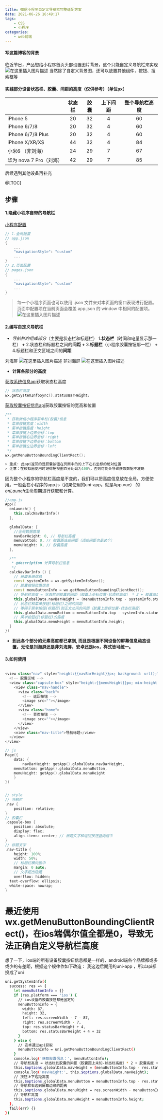 ```yaml
---
title: 微信小程序自定义导航栏完整适配方案
date: 2021-06-26 16:49:17
tags: 
    - CSS
    - 小程序
categories: 
    - web前端
---
```


#### 写这篇博客的背景
临近节日，产品想给小程序首页头部设置图片背景，这个只能自定义导航栏来实现
![在这里插入图片描述](https://img-blog.csdnimg.cn/20210626151738456.png?x-oss-process=image/watermark,type_ZmFuZ3poZW5naGVpdGk,shadow_10,text_aHR0cHM6Ly9ibG9nLmNzZG4ubmV0L3hpblRpYW5vdTEyMw==,size_16,color_FFFFFF,t_70)
当然除了自定义背景图，还可以放置其他组件，按钮、搜索框等

#### 实践部分设备状态栏、胶囊、间距的高度（仅供参考）（单位px）
|   | 状态栏 | 胶囊 | 上下间距 | 整个导航栏高度 | 
| :--- | :----: | :----: | :----: | :----: |
| iPhone 5 | 20 | 32 | 4 | 60 |
|  iPhone 6/7/8  | 20 | 32 | 4 | 60 |
|  iPhone 6/7/8 Plus  | 20 | 32 | 4 | 60 |
|  iPhone X/XR/XS  | 44 | 32 | 4 | 84 |
| 小米6 （非刘海） | 24 | 29 | 7 | 67 |
| 华为 nova 7 Pro（刘海） | 42 | 29 | 7 | 85 |
后续遇到其他设备再补充

@[TOC]

## 步骤
#### 1.隐藏小程序自带的导航栏
[小程序配置](https://developers.weixin.qq.com/miniprogram/dev/reference/configuration/app.html)
```cpp
// 1.全局配置
// app.json
{
	...
	"navigationStyle": "custom"
	...
}
// 2.页面配置
// pages.json
{
	...
	"navigationStyle": "custom"
	...
}
```
> 每一个小程序页面也可以使用 .json 文件来对本页面的窗口表现进行配置。页面中配置项在当前页面会覆盖 app.json 的 window 中相同的配置项。
![在这里插入图片描述](https://img-blog.csdnimg.cn/2021062615304123.png)
#### 2.编写自定义导航栏
- *导航栏的组成部分*（主要是状态栏和标题栏）
1.**状态栏**（时间和电量显示那一栏）
**+**
2.状态栏和标题栏之间的**间距**
**+**
3.**标题栏**（小程序胶囊按钮那一栏）
**+**
4.标题栏和正文区域之间的**间距**

刘海屏
![在这里插入图片描述](https://img-blog.csdnimg.cn/20210626155155479.png?x-oss-process=image/watermark,type_ZmFuZ3poZW5naGVpdGk,shadow_10,text_aHR0cHM6Ly9ibG9nLmNzZG4ubmV0L3hpblRpYW5vdTEyMw==,size_16,color_FFFFFF,t_70)
非刘海屏
![在这里插入图片描述](https://img-blog.csdnimg.cn/20210626161328644.png)

- **计算各部分的高度**

[获取系统信息api](https://developers.weixin.qq.com/miniprogram/dev/api/base/system/wx.getSystemInfoSync.html)获取状态栏高度
```cpp
// 状态栏高度
wx.getSystemInfoSync().statusBarHeight;
```
[获取胶囊按钮信息api](https://developers.weixin.qq.com/miniprogram/dev/api/ui/menu/wx.getMenuButtonBoundingClientRect.html)获取胶囊按钮的宽高和位置

```cpp
/**
 * 获取微信小程序菜单栏(胶囊)信息
 * 菜单按键宽度：width
 * 菜单按键高度：height
 * 菜单按键上边界坐标：top
 * 菜单按键右边界坐标：right
 * 菜单按键下边界坐标：bottom
 * 菜单按键左边界坐标：left
 */
wx.getMenuButtonBoundingClientRect();

> 重点: 此api返回的是胶囊按钮在页面中的的上下左右坐标的绝对位置
> 注意：在模拟器使用时记得把视图百分比调为100%，否则可能会导致获取数据不准确

```


因为整个小程序的导航栏高度是不变的，我们可以把高度信息放在全局，方便使用。一般会在小程序的app.js（如果使用的uni-app，就是App.vue） 的 *onLaunch*生命周期进行获取和计算。

```cpp
//app.js
App({
  onLaunch() {
    this.calcNavBarInfo()
  },
  
  globalData: {
    //全局数据管理
    navBarHeight: 0, // 导航栏高度
    menuBottom: 0, // 胶囊距底部间距（顶部间距也是这个）
    menuHeight: 0, // 胶囊高度
  },

  /**
   * @description 计算导航栏信息
   */
  calcNavBarInfo () {
    // 获取系统信息
    const systemInfo = wx.getSystemInfoSync();
    // 胶囊按钮位置信息
    const menuButtonInfo = wx.getMenuButtonBoundingClientRect();
    // 导航栏高度 = 状态栏到胶囊的间距（胶囊上坐标位置-状态栏高度） * 2 + 胶囊高度 + 状态栏高度
    this.globalData.navBarHeight = (menuButtonInfo.top - systemInfo.statusBarHeight) * 2 + menuButtonInfo.height + systemInfo.statusBarHeight;
    // 状态栏和菜单按钮(标题栏)之间的间距
	// 等同于菜单按钮(标题栏)到正文之间的间距（胶囊上坐标位置-状态栏高度）
    this.globalData.menuBottom = menuButtonInfo.top - systemInfo.statusBarHeight;
    // 菜单按钮栏(标题栏)的高度
    this.globalData.menuHeight = menuButtonInfo.height;
  }
})
```

- **到此各个部分的元素高度都已拿到, 而且是根据不同设备的屏幕信息动态设置，无论是刘海屏还是非刘海屏，安卓还是ios，样式皆可统一。**


####  3.如何使用

```cpp

<view class="nav" style="height:{{navBarHeight}}px; background: url();">
  <!-- 胶囊区域 -->
  <view class="capsule-box" style="height:{{menuHeight}}px; min-height:{{menuHeight}}px; line-height:{{menuHeight}}px; bottom:{{menuBottom}}px;">
    <view class="nav-handle">
      <view class="back">
      	<!-- 返回按钮 -->
      	<image src=""></image>
      </view>
      <view class="home">
      	<!-- 首页按钮 -->
      	<image src=""></image>
      </view>
    </view>
    <view class="nav-title">导航标题</view>
  </view>
</view>

// js
Page({
	data: {
		navBarHeight: getApp().globalData.navBarHeight,
    menuBottom: getApp().globalData.menuBotton,
    menuHeight: getApp().globalData.menuHeight 
	}
})


// style
// 导航栏
.nav {
	position: relative;
}
// 胶囊栏
.capsule-box {
	position: absolute;
	display: flex;
	align-items: center; // 标题文字和返回按钮竖向居中
}
// 标题文字
.nav-title {
	height: 100%;
	width: 50%;
	// 标题栏横向居中
	margin: 0 auto; 
	// 文字超出隐藏
	overflow: hidden;
  text-overflow: ellipsis;
  white-space: nowrap;
}
```

# 最近使用wx.getMenuButtonBoundingClientRect()，在ios端偶尔值全都是0，导致无法正确自定义导航栏高度
想了一下，ios端的所有设备胶囊按钮信息都是一样的，android端各个品牌都或多或少的有差距，根据这个规律作如下改造：
我这边后期用的uni-app ，所以api都换成了uni
```bash
uni.getSystemInfo({
  success: res => {
    let menuButtonInfo = {}
    if (res.platform === 'ios') {
      // ios设备的胶囊按钮都是固定的
      menuButtonInfo = {
        width: 87,
        height: 32,
        left: res.screenWidth - 7 - 87,
        right: res.screenWidth - 7,
        top: res.statusBarHeight + 4,
        bottom: res.statusBarHeight + 4 + 32
      }
    } else {
      // 安卓通过api获取
      menuButtonInfo = uni.getMenuButtonBoundingClientRect()
    }
    console.log('获取胶囊信息：', menuButtonInfo);
    // 导航栏高度 = 状态栏到胶囊的间距（胶囊距上未知-状态栏高度）* 2 + 胶囊高度 + 状态栏高度
    this.$options.globalData.navHeight = (menuButtonInfo.top - res.statusBarHeight) * 2 + menuButtonInfo.height + res.statusBarHeight;
    console.log('navHeight:', this.$options.globalData.navHeight);
    // 按钮上下边距高度
    this.$options.globalData.menuBottom = menuButtonInfo.top - res.statusBarHeight;
    // 导航栏右边到屏幕边缘的距离
    this.$options.globalData.menuRight = res.screenWidth - menuButtonInfo.right;
    // 导航栏高度
    this.$options.globalData.menuHeight = menuButtonInfo.height;
  },
  fail(err) {}
})
```
